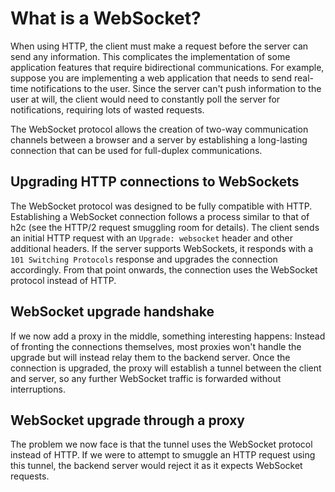 # What is a WebSocket?

When using HTTP, the client must make a request before the server can send any information. This complicates the implementation of some application features that require bidirectional communications. For example, suppose you are implementing a web application that needs to send real-time notifications to the user. Since the server can't push information to the user at will, the client would need to constantly poll the server for notifications, requiring lots of wasted requests.

The WebSocket protocol allows the creation of two-way communication channels between a browser and a server by establishing a long-lasting connection that can be used for full-duplex communications.

## Upgrading HTTP connections to WebSockets

The WebSocket protocol was designed to be fully compatible with HTTP. Establishing a WebSocket connection follows a process similar to that of h2c (see the HTTP/2 request smuggling room for details). The client sends an initial HTTP request with an `Upgrade: websocket` header and other additional headers. If the server supports WebSockets, it responds with a `101 Switching Protocols` response and upgrades the connection accordingly. From that point onwards, the connection uses the WebSocket protocol instead of HTTP.

## WebSocket upgrade handshake

If we now add a proxy in the middle, something interesting happens: Instead of fronting the connections themselves, most proxies won't handle the upgrade but will instead relay them to the backend server. Once the connection is upgraded, the proxy will establish a tunnel between the client and server, so any further WebSocket traffic is forwarded without interruptions.

## WebSocket upgrade through a proxy

The problem we now face is that the tunnel uses the WebSocket protocol instead of HTTP. If we were to attempt to smuggle an HTTP request using this tunnel, the backend server would reject it as it expects WebSocket requests.